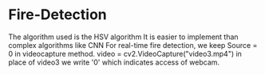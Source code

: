 # Fire-Detection
The algorithm used is the HSV algorithm
It is easier to implement than complex algorithms like CNN
For real-time fire detection, we keep Source = 0 in videocapture method.
video = cv2.VideoCapture("video3.mp4") in place of video3 we write '0' which indicates access of webcam.
